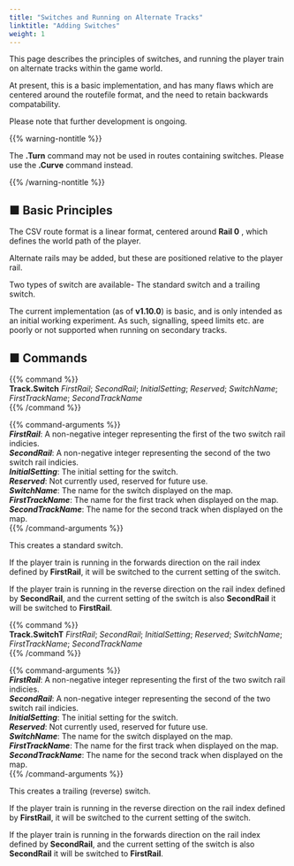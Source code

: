 ```yaml
---
title: "Switches and Running on Alternate Tracks"
linktitle: "Adding Switches"
weight: 1
---
```


This page describes the principles of switches, and running the player train on alternate tracks within the game world.


At present, this is a basic implementation, and has many flaws which are centered around the routefile format, and the need to retain backwards compatability. 

Please note that further development is ongoing.

{{% warning-nontitle %}}

The **.Turn** command may not be used in routes containing switches. Please use the **.Curve** command instead.

{{% /warning-nontitle %}} 	 

## ■ Basic Principles


The CSV route format is a linear format, centered around **Rail 0** , which defines the world path of the player.

Alternate rails may be added, but these are positioned relative to the player rail.

Two types of switch are available- The standard switch and a trailing switch.

The current implementation (as of **v1.10.0**) is basic, and is only intended as an initial working experiment. 
As such, signalling, speed limits etc. are poorly or not supported when running on secondary tracks.

## ■ Commands

{{% command %}}  
**Track.Switch** *FirstRail*; *SecondRail*; *InitialSetting*; *Reserved*; *SwitchName*; *FirstTrackName*; *SecondTrackName*  
{{% /command %}}

{{% command-arguments %}}  
***FirstRail***: A non-negative integer representing the first of the two switch rail indicies.   
***SecondRail***: A non-negative integer representing the second of the two switch rail indicies.  
***InitialSetting***: The initial setting for the switch.  
***Reserved***: Not currently used, reserved for future use.  
***SwitchName***: The name for the switch displayed on the map.  
***FirstTrackName***: The name for the first track when displayed on the map.  
***SecondTrackName***: The name for the second track when displayed on the map.  
{{% /command-arguments %}}

This creates a standard switch. 

If the player train is running in the forwards direction on the rail index defined by **FirstRail**, it will be switched to the current setting of the switch.

If the player train is running in the reverse direction on the rail index defined by **SecondRail**, and the current setting of the switch is also **SecondRail** it will be switched to **FirstRail**.

{{% command %}}  
**Track.SwitchT** *FirstRail*; *SecondRail*; *InitialSetting*; *Reserved*; *SwitchName*; *FirstTrackName*; *SecondTrackName*  
{{% /command %}}

{{% command-arguments %}}  
***FirstRail***: A non-negative integer representing the first of the two switch rail indicies.   
***SecondRail***: A non-negative integer representing the second of the two switch rail indicies.  
***InitialSetting***: The initial setting for the switch.  
***Reserved***: Not currently used, reserved for future use.  
***SwitchName***: The name for the switch displayed on the map.  
***FirstTrackName***: The name for the first track when displayed on the map.  
***SecondTrackName***: The name for the second track when displayed on the map.  
{{% /command-arguments %}}

This creates a trailing (reverse) switch. 

If the player train is running in the reverse direction on the rail index defined by **FirstRail**, it will be switched to the current setting of the switch.

If the player train is running in the forwards direction on the rail index defined by **SecondRail**, and the current setting of the switch is also **SecondRail** it will be switched to **FirstRail**.